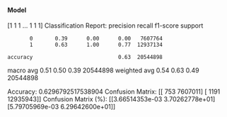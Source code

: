 #### Model
[1 1 1 ... 1 1 1]
Classification Report:
              precision    recall  f1-score   support

           0       0.39      0.00      0.00   7607764
           1       0.63      1.00      0.77  12937134

    accuracy                           0.63  20544898
   macro avg       0.51      0.50      0.39  20544898
weighted avg       0.54      0.63      0.49  20544898

Accuracy: 0.6296792517538904
Confusion Matrix:
[[     753  7607011]
 [    1191 12935943]]
Confusion Matrix (%):
[[3.66514353e-03 3.70262778e+01]
 [5.79705969e-03 6.29642600e+01]]
